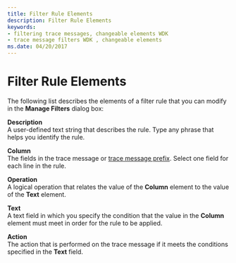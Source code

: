 ```yaml
---
title: Filter Rule Elements
description: Filter Rule Elements
keywords:
- filtering trace messages, changeable elements WDK
- trace message filters WDK , changeable elements
ms.date: 04/20/2017
---
```


# Filter Rule Elements


The following list describes the elements of a filter rule that you can modify in the **Manage Filters** dialog box:

<span id="Description"></span><span id="description"></span><span id="DESCRIPTION"></span>**Description**  
A user-defined text string that describes the rule. Type any phrase that helps you identify the rule.

<span id="Column"></span><span id="column"></span><span id="COLUMN"></span>**Column**  
The fields in the trace message or [trace message prefix](trace-message-prefix.md). Select one field for each line in the rule.

<span id="Operation"></span><span id="operation"></span><span id="OPERATION"></span>**Operation**  
A logical operation that relates the value of the **Column** element to the value of the **Text** element.

<span id="Text"></span><span id="text"></span><span id="TEXT"></span>**Text**  
A text field in which you specify the condition that the value in the **Column** element must meet in order for the rule to be applied.

<span id="Action"></span><span id="action"></span><span id="ACTION"></span>**Action**  
The action that is performed on the trace message if it meets the conditions specified in the **Text** field.

